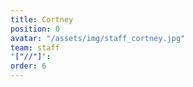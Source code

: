 ```yaml
---
title: Cortney
position: 0
avatar: "/assets/img/staff_cortney.jpg"
team: staff
'["//"]': 
order: 6
---
```


